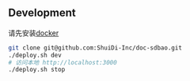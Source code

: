 ## Development

请先安装[docker](https://www.docker.com/products/docker-desktop)

```bash
git clone git@github.com:ShuiDi-Inc/doc-sdbao.git
./deploy.sh dev
# 访问本地 http://localhost:3000
./deploy.sh stop
```
